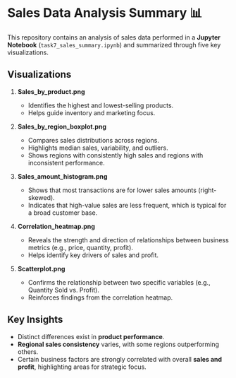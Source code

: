 # Sales Data Analysis Summary 📊

This repository contains an analysis of sales data performed in a **Jupyter Notebook** (`task7_sales_summary.ipynb`) and summarized through five key visualizations.

## **Visualizations**

1. **Sales_by_product.png**  
   - Identifies the highest and lowest-selling products.  
   - Helps guide inventory and marketing focus.

2. **Sales_by_region_boxplot.png**  
   - Compares sales distributions across regions.  
   - Highlights median sales, variability, and outliers.  
   - Shows regions with consistently high sales and regions with inconsistent performance.

3. **Sales_amount_histogram.png**  
   - Shows that most transactions are for lower sales amounts (right-skewed).  
   - Indicates that high-value sales are less frequent, which is typical for a broad customer base.

4. **Correlation_heatmap.png**  
   - Reveals the strength and direction of relationships between business metrics (e.g., price, quantity, profit).  
   - Helps identify key drivers of sales and profit.

5. **Scatterplot.png**  
   - Confirms the relationship between two specific variables (e.g., Quantity Sold vs. Profit).  
   - Reinforces findings from the correlation heatmap.

## **Key Insights**

- Distinct differences exist in **product performance**.  
- **Regional sales consistency** varies, with some regions outperforming others.  
- Certain business factors are strongly correlated with overall **sales and profit**, highlighting areas for strategic focus.

